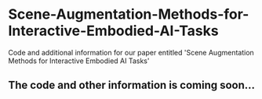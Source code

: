 # Scene-Augmentation-Methods-for-Interactive-Embodied-AI-Tasks
Code and additional information for our paper entitled 'Scene Augmentation Methods for Interactive Embodied AI Tasks'

## The code and other information is coming soon...
